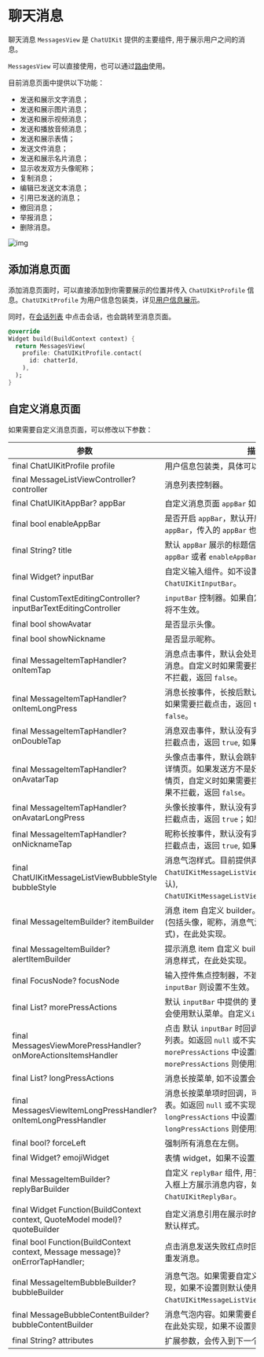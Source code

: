 # 聊天消息

<Toc />

聊天消息 `MessagesView` 是 `ChatUIKit` 提供的主要组件, 用于展示用户之间的消息。

`MessagesView` 可以直接使用，也可以通过[路由](chatuikit_advanceusage.html#路由的使用)使用。

目前消息页面中提供以下功能：

- 发送和展示文字消息；
- 发送和展示图片消息；
- 发送和展示视频消息；
- 发送和播放音频消息；
- 发送和展示表情；
- 发送文件消息；
- 发送和展示名片消息；
- 显示收发双方头像昵称；
- 复制消息；
- 编辑已发送文本消息；
- 引用已发送的消息；
- 撤回消息；
- 举报消息；
- 删除消息。

![img](@static/images/uikit/chatuikit/android/page_chat.png) 

## 添加消息页面

添加消息页面时，可以直接添加到你需要展示的位置并传入 `ChatUIKitProfile` 信息。`ChatUIKitProfile` 为用户信息包装类，详见[用户信息展示](chatuikit_userinfo.html)。

同时，在[会话列表](chatuikit_conversation.html) 中点击会话，也会跳转至消息页面。

```dart
@override
Widget build(BuildContext context) {
  return MessagesView(
    profile: ChatUIKitProfile.contact(
      id: chatterId,
    ),
  );
}
```

## 自定义消息页面

如果需要自定义消息页面，可以修改以下参数：

| 参数 | 描述 |
|---|---|
| final ChatUIKitProfile profile | 用户信息包装类，具体可以参考 [用户信息展示](chatuikit_userinfo.html)。|
| final MessageListViewController? controller | 消息列表控制器。|
| final ChatUIKitAppBar? appBar | 自定义消息页面 `appBar` 如不设置会使用默认的。|
| final bool enableAppBar | 是否开启 `appBar`，默认开启，关闭后将不再显示 `appBar`，传入的 `appBar` 也不再生效。|
| final String? title | 默认 `appBar` 展示的标题信息。如果使用自定义了 `appBar` 或者 `enableAppBar = false`, 则不生效。|
| final Widget? inputBar | 自定义输入组件。如不设置会使用默认的 `ChatUIKitInputBar`。|
| final CustomTextEditingController? inputBarTextEditingController | `inputBar` 控制器。如果自定义了 `inputBar` 此处设置将不生效。|
| final bool showAvatar | 是否显示头像。|
| final bool showNickname | 是否显示昵称。|
| final MessageItemTapHandler? onItemTap | 消息点击事件，默认会处理视频、图片、音频类型消息。自定义时如果需要拦截点击，返回 `true`, 如果不拦截，返回 `false`。|
| final MessageItemTapHandler? onItemLongPress | 消息长按事件，长按后默认会弹出菜单，自定义时如果需要拦截点击，返回 `true`, 如果不拦截，返回 `false`。|
| final MessageItemTapHandler? onDoubleTap | 消息双击事件，默认没有实现。自定义时如果需要拦截点击，返回 `true`, 如果不拦截，返回 `false`。|
| final MessageItemTapHandler? onAvatarTap | 头像点击事件，默认会跳转到消息发送方的联系人详情页。如果发送方不是好友，则调到添加好友详情页，自定义时如果需要拦截点击，返回 `true`；如果不拦截，返回 `false`。|
| final MessageItemTapHandler? onAvatarLongPress | 头像长按事件，默认没有实现。自定义时如果需要拦截点击，返回 `true`；如果不拦截，返回 `false`。|
| final MessageItemTapHandler? onNicknameTap | 昵称长按事件，默认没有实现。自定义时如果需要拦截点击，返回 `true`, 如果不拦截，返回 `false`。|
| final ChatUIKitMessageListViewBubbleStyle bubbleStyle | 消息气泡样式。目前提供两种样式 `ChatUIKitMessageListViewBubbleStyle.arrow`(默认), `ChatUIKitMessageListViewBubbleStyle.noArrow`。|
| final MessageItemBuilder? itemBuilder | 消息 item 自定义 builder。如果需要重写消息样式(包括头像，昵称，消息气泡, 消息引用等所有样式)，在此处实现。|
| final MessageItemBuilder? alertItemBuilder | 提示消息 item 自定义 builder。如果需要重写提示消息样式，在此处实现。|
| final FocusNode? focusNode | 输入控件焦点控制器，不建议设置。如果自定义了 `inputBar` 则设置不生效。|
| final List<ChatUIKitBottomSheetItem>? morePressActions | 默认 `inputBar` 中提供的 更多按钮菜单项。如不设置会使用默认菜单。自定义`inputBar` 后不生效。|
| final MessagesViewMorePressHandler? onMoreActionsItemsHandler | 点击 默认 `inputBar` 时回调，可以返回一个新的菜单列表。如返回 `null` 或不实现，则使用 `morePressActions` 中设置的内容，如果没设置 `morePressActions` 则使用默认的。|
| final List<ChatUIKitBottomSheetItem>? longPressActions | 消息长按菜单, 如不设置会使用默认菜单。|
| final MessagesViewItemLongPressHandler? onItemLongPressHandler | 消息长按菜单项时回调，可以返回一个新的菜单列表。如返回 `null` 或不实现，则使用 `longPressActions` 中设置的内容，如果没设置 `longPressActions` 则使用默认的。|
| final bool? forceLeft | 强制所有消息在左侧。|
| final Widget? emojiWidget | 表情 widget，如果不设置则使用默认的。|
| final MessageItemBuilder? replyBarBuilder | 自定义 `replyBar` 组件, 用于在消息引用时临时在输入框上方展示消息内容，如不设置会使用默认的 `ChatUIKitReplyBar`。|
| final Widget Function(BuildContext context, QuoteModel model)? quoteBuilder | 自定义消息引用在展示时的样式。如不设置则使用默认样式。|
| final bool Function(BuildContext context, Message message)? onErrorTapHandler; | 点击消息发送失败红点时回调。如不设置则会触发重发消息。|
| final MessageItemBubbleBuilder? bubbleBuilder | 消息气泡。如果需要自定义消息气泡需要在此处实现，如果不设置则默认使用 `ChatUIKitMessageListViewBubble`。|
| final MessageBubbleContentBuilder? bubbleContentBuilder | 消息气泡内容。如果需要自定义实现气泡内容需要在此处实现，如果不设置则使用默认。|
| final String? attributes | 扩展参数，会传入到下一个页面。|